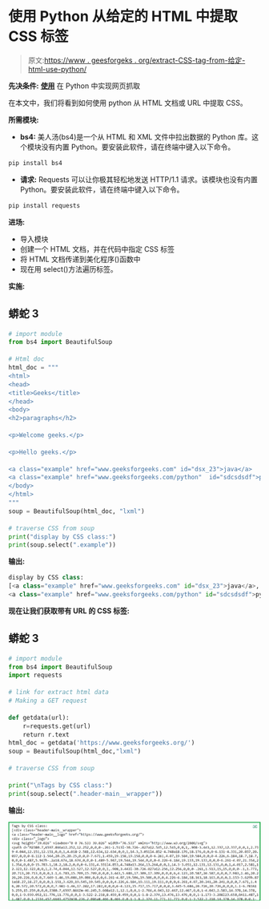 # 使用 Python 从给定的 HTML 中提取 CSS 标签

> 原文:[https://www . geesforgeks . org/extract-CSS-tag-from-给定-html-use-python/](https://www.geeksforgeeks.org/extract-css-tag-from-a-given-html-using-python/)

**先决条件:** [**使用**](https://www.geeksforgeeks.org/implementing-web-scraping-python-beautiful-soup/) 在 Python 中实现网页抓取

在本文中，我们将看到如何使用 python 从 HTML 文档或 URL 中提取 CSS。

**所需模块:**

*   **bs4:** 美人汤(bs4)是一个从 HTML 和 XML 文件中拉出数据的 Python 库。这个模块没有内置 Python。要安装此软件，请在终端中键入以下命令。

```py
pip install bs4

```

*   **请求:** Requests 可以让你极其轻松地发送 HTTP/1.1 请求。该模块也没有内置 Python。要安装此软件，请在终端中键入以下命令。

```py
pip install requests

```

**进场:**

*   导入模块
*   创建一个 HTML 文档，并在代码中指定 CSS 标签
*   将 HTML 文档传递到美化程序()函数中
*   现在用 select()方法遍历标签。

**实施:**

## 蟒蛇 3

```py
# import module
from bs4 import BeautifulSoup

# Html doc
html_doc = """
<html>
<head>
<title>Geeks</title>
</head>
<body>
<h2>paragraphs</h2>

<p>Welcome geeks.</p>

<p>Hello geeks.</p>

<a class="example" href="www.geeksforgeeks.com" id="dsx_23">java</a>
<a class="example" href="www.geeksforgeeks.com/python"  id="sdcsdsdf">python</a>
</body>
</html>
"""
soup = BeautifulSoup(html_doc, "lxml")

# traverse CSS from soup
print("display by CSS class:")
print(soup.select(".example"))
```

**输出:**

```py
display by CSS class:
[<a class="example" href="www.geeksforgeeks.com" id="dsx_23">java</a>, 
<a class="example" href="www.geeksforgeeks.com/python" id="sdcsdsdf">python</a>]

```

**现在让我们获取带有 URL 的 CSS 标签:**

## 蟒蛇 3

```py
# import module
from bs4 import BeautifulSoup
import requests

# link for extract html data
# Making a GET request 

def getdata(url):
    r=requests.get(url)
    return r.text
html_doc = getdata('https://www.geeksforgeeks.org/')
soup = BeautifulSoup(html_doc,"lxml")

# traverse CSS from soup

print("\nTags by CSS class:")
print(soup.select(".header-main__wrapper"))
```

**输出:**

![](img/6b3f9efbaec8359a41361b21d5712112.png)